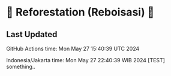 
# 🌳 Reforestation (Reboisasi) 🌲

## Last Updated

GitHub Actions time: Mon May 27 15:40:39 UTC 2024

Indonesia/Jakarta time: Mon May 27 22:40:39 WIB 2024
[TEST] something..
